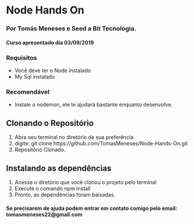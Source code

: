 <h1>Node Hands On</h1>
<h3>Por Tomás Meneses e Seed a Bit Tecnologia.</h3>

<h4>Curso apresentado dia 03/09/2019</h4>

<h3>Requisitos</h3>
<ul>
    <li>Você deve ter o Node instalado</li>
    <li>My Sql instalado</li>
</ul>

<h3>Recomendável</h3>
<ul>
    <li>Instale o nodemon, ele te ajudará bastante enquanto desenvolve.</li>
</ul>

<h2>Clonando o Repositório</h2>
<ol>
    <li>Abra seu terminal no diretório de sua preferência</li>
    <li>digite: git clone https://github.com/TomasMeneses/Node-Hands-On.git</li>
    <li>Repositório Clonado.</li>
</ol>

<h2>Instalando as dependências</h2>

<ol>
    <li>Acesse o diretório que você clonou o projeto pelo terminal</li>
    <li>Execute o comando npm install</li>
    <li>Pronto, as dependências foram baixadas.</li>
</ol>

<h4>Se precisarem de ajuda podem entrar em contato comigo pelo email: tomasmeneses22@gmail.com</h4>

